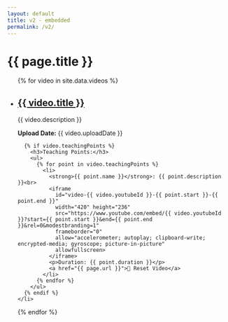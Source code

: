 ```yaml
---
layout: default
title: v2 - embedded
permalink: /v2/
---
```


<h1>{{ page.title }}</h1>

<ul>
  {% for video in site.data.videos %}
    <li>
      <h2><a href="{{ video.url }}">{{ video.title }}</a></h2>
      <p>{{ video.description }}</p>
      <p><strong>Upload Date:</strong> {{ video.uploadDate }}</p>

      {% if video.teachingPoints %}
        <h3>Teaching Points:</h3>
        <ul>
          {% for point in video.teachingPoints %}
            <li>
              <strong>{{ point.name }}</strong>: {{ point.description }}<br>
              <iframe 
                id="video-{{ video.youtubeId }}-{{ point.start }}-{{ point.end }}"
                width="420" height="236"
                src="https://www.youtube.com/embed/{{ video.youtubeId }}?start={{ point.start }}&end={{ point.end }}&rel=0&modestbranding=1"
                frameborder="0" 
                allow="accelerometer; autoplay; clipboard-write; encrypted-media; gyroscope; picture-in-picture"
                allowfullscreen>
              </iframe>
              <p>Duration: {{ point.duration }}</p>
              <a href="{{ page.url }}">🔁 Reset Video</a>
            </li>
          {% endfor %}
        </ul>
      {% endif %}
    </li>
  {% endfor %}
</ul>